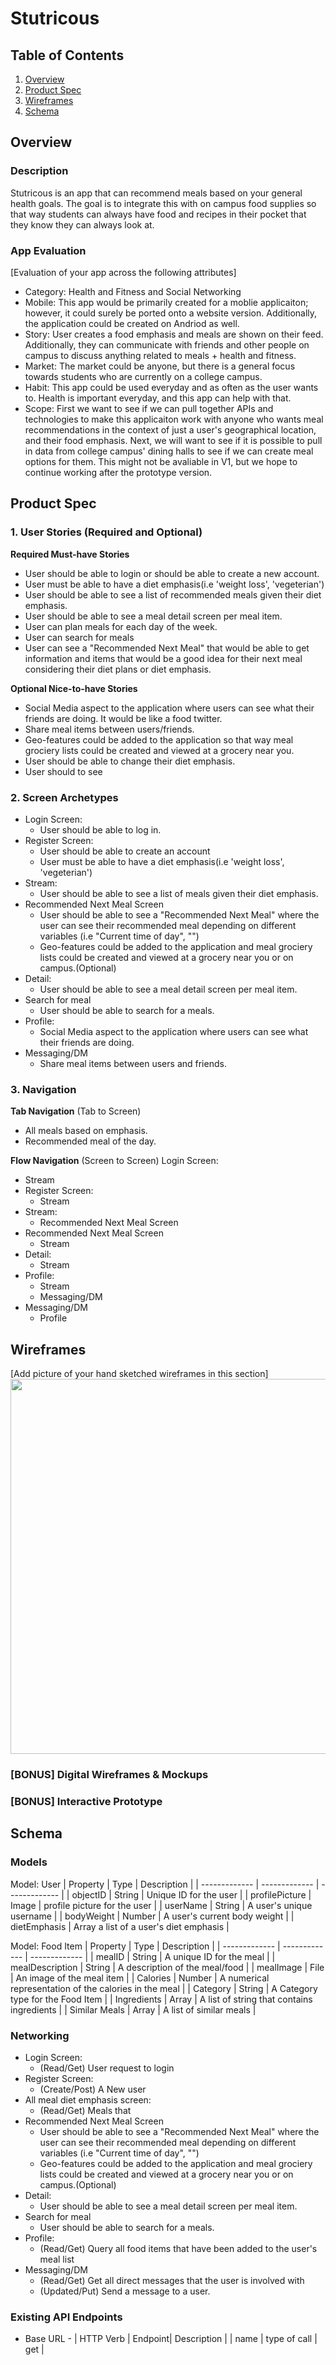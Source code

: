 # Stutricous 

## Table of Contents
1. [Overview](#Overview)
3. [Product Spec](#Product-Spec)
4. [Wireframes](#Wireframes)
5. [Schema](#Schema)

## Overview
### Description
Stutricous is an app that can recommend meals based on your general health goals. The goal is to integrate this with on campus food supplies so that way students can always have food and recipes in their pocket that they know they can always look at. 

### App Evaluation
[Evaluation of your app across the following attributes]
- Category: Health and Fitness and Social Networking
- Mobile: This app would be primarily created for a moblie applicaiton; however, it could surely be ported onto a website version. Additionally, the application could be created on Andriod as well. 
- Story: User creates a food emphasis and meals are shown on their feed. Additionally, they can communicate with friends and other people on campus to discuss anything related to meals + health and fitness.  
- Market: The market could be anyone, but there is a general focus towards students who are currently on a college campus. 
- Habit: This app could be used everyday and as often as the user wants to. Health is important everyday, and this app can help with that. 
- Scope: First we want to see if we can pull together APIs and technologies to make this applicaiton work with anyone who wants meal recommendations in the context of just a user's geographical location, and their food emphasis. Next, we will want to see if it is possible to pull in data from college campus' dining halls to see if we can create meal options for them. This might not be avaliable in V1, but we hope to continue working after the prototype version. 

## Product Spec

### 1. User Stories (Required and Optional)

**Required Must-have Stories**
* User should be able to login or should be able to create a new account.
* User must be able to have a diet emphasis(i.e 'weight loss', 'vegeterian')
* User should be able to see a list of recommended meals given their diet emphasis.
* User should be able to see a meal detail screen per meal item. 
* User can plan meals for each day of the week.
* User can search for meals
* User can see a "Recommended Next Meal" that would be able to get information and items that would be a good idea for their next meal considering their diet plans or diet emphasis.


**Optional Nice-to-have Stories**
* Social Media aspect to the application where users can see what their friends are doing. It would be like a food twitter.
* Share meal items between users/friends. 
* Geo-features could be added to the application so that way meal grociery lists could be created and viewed at a grocery near you.
* User should be able to change their diet emphasis. 
* User should to see 

### 2. Screen Archetypes
* Login Screen:
   * User should be able to log in.
* Register Screen:
   * User should be able to create an account 
   * User must be able to have a diet emphasis(i.e 'weight loss', 'vegeterian')
* Stream:
   * User should be able to see a list of meals given their diet emphasis.
* Recommended Next Meal Screen
   * User should be able to see a "Recommended Next Meal" where the user can see their recommended meal depending on different variables (i.e "Current time of day", "")
   * Geo-features could be added to the application and meal grociery lists could be created and viewed at a grocery near you or on campus.(Optional)
* Detail:
   * User should be able to see a meal detail screen per meal item.
* Search for meal 
   * User should be able to search for a meals. 
* Profile:
   * Social Media aspect to the application where users can see what their friends are doing. 
* Messaging/DM
   * Share meal items between users and friends.
### 3. Navigation

**Tab Navigation** (Tab to Screen)
* All meals based on emphasis.
* Recommended meal of the day.

**Flow Navigation** (Screen to Screen)
 Login Screen:
   * Stream
* Register Screen:
   * Stream
* Stream:
   * Recommended Next Meal Screen
* Recommended Next Meal Screen
   * Stream 
* Detail:
   * Stream 
* Profile:
   * Stream
   * Messaging/DM
* Messaging/DM 
   * Profile
## Wireframes
[Add picture of your hand sketched wireframes in this section]
<img src="YOUR_WIREFRAME_IMAGE_URL" width=600>
### [BONUS] Digital Wireframes & Mockups
### [BONUS] Interactive Prototype

## Schema 
### Models
Model: User
|  Property | Type | Description |
| ------------- | ------------- |  ------------- |
| objectID  | String  |  Unique ID for the user |
| profilePicture  | Image |  profile picture for the user  |
| userName | String |  A user's unique username |
| bodyWeight | Number | A user's current body weight |
| dietEmphasis | Array a list of a user's diet emphasis | 

Model: Food Item
|  Property | Type | Description |
| ------------- | ------------- |  ------------- |
| mealID | String | A unique ID for the meal |
| mealDescription | String | A description of the meal/food |
| mealImage  | File |  An image of the meal item |
| Calories | Number | A numerical representation of the calories in the meal |
| Category | String | A Category type for the Food Item |
| Ingredients | Array | A list of string that contains ingredients |
| Similar Meals | Array | A list of similar meals | 

### Networking
* Login Screen:
   * (Read/Get) User request to login
* Register Screen:
   * (Create/Post) A New user
* All meal diet emphasis screen:
   * (Read/Get) Meals that 
* Recommended Next Meal Screen
   * User should be able to see a "Recommended Next Meal" where the user can see their recommended meal depending on different variables (i.e "Current time of day", "")
   * Geo-features could be added to the application and meal grociery lists could be created and viewed at a grocery near you or on campus.(Optional)
* Detail:
   * User should be able to see a meal detail screen per meal item.
* Search for meal 
   * User should be able to search for a meals. 
* Profile:
   * (Read/Get) Query all food items that have been added to the user's meal list 
* Messaging/DM
   * (Read/Get) Get all direct messages that the user is involved with 
   * (Updated/Put) Send a message to a user.
### Existing API Endpoints 
- Base URL - 
| HTTP Verb | Endpoint| Description | 
| name | type of call |  get        |
